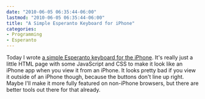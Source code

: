 ```yaml
---
date: "2010-06-05 06:35:44-06:00"
lastmod: "2010-06-05 06:35:44-06:00"
title: "A Simple Esperanto Keyboard for iPhone"
categories:
- Programming
- Esperanto
---
```

Today I wrote [a simple Esperanto keyboard for the iPhone](http://vaelen.org/klavaro/). It's really just a little HTML page with some JavaScript and CSS to make it look like an iPhone app when you view it from an iPhone. It looks pretty bad if you view it outside of an iPhone though, because the buttons don't line up right. Maybe I'll make it more fully featured on non-iPhone browsers, but there are better tools out there for that already.
